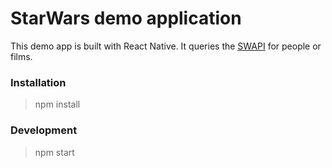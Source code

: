 # StarWars demo application

This demo app is built with React Native.  It queries the [SWAPI](https://swapi.co/documentation) for people or films.

### Installation

> npm install

### Development

> npm start
